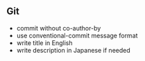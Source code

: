 ## Git

- commit without co-author-by
- use conventional-commit message format
- write title in English
- write description in Japanese if needed
